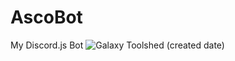 # AscoBot
 My Discord.js Bot
<img alt="Galaxy Toolshed (created date)" src="https://img.shields.io/galaxytoolshed/created-date/AscoBot/SANCHEZFlorian">
